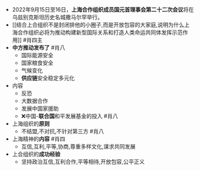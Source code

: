- 2022年9月15日至16日，**上海合作组织成员国元首理事会第二十二次会议**将在乌兹别克斯坦历史名城撒马尔罕举行。
- [[结合上合组织不是封闭排他的小圈子,而是开放包容的大家庭,说明为什么上海合作组织必将为推动构建新型国际关系和打造人类命运共同体发挥示范作用]] #肖四主  
- **中方推动发布了** #肖八
	- 国际能源安全
	- 国家粮食安全
	- 气候变化
	- **供应链**安全稳定多元化
- 内容
	- 反恐
	- 大数据合作
	- 发展中国家援助
	- ❌中国-**联合国**和平发展基金的投入 #肖八 
- 上海组织的**原则** 
	- 不结盟,不对抗,不针对第三方 #肖八
- 上海精神的**内容** #肖四 
	- 互信,互利,平等,协商,尊重多样文化,谋求共同发展
- 上合组织的**成功经验**
	- 坚持政治互信,互利合作,平等相待,开放包容,公平正义